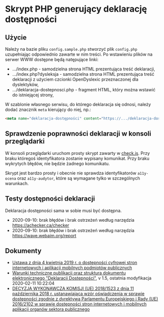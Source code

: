 # Skrypt PHP generujący deklarację dostępności

## Użycie

Należy na bazie pliku `config.sample.php` stworzyć plik `config.php` uzupełniając odpowiednio zawarte w nim treści. Po wstawieniu plików na serwer WWW dostępne będą natępujące linki:

* .../index.php - samodzielna strona HTML prezentująca treść deklaracji,
* .../index.php?dysleksja - samodzielna strona HTML prezentująca treść deklaracji z użyciem czcionki OpenDyslexic przeznaczonej dla dyslektyków,
* .../deklaracja-dostepnosci.php - fragment HTML, który można wstawić do istniejącej strony,

W szablonie własnego serwisu, do którego deklaracja się odnosi, należy dodać znacznik `meta` kierujący do niej, np.:

```html
<meta name="deklaracja-dostępności" content="https://.../deklaracja-dostepnosci/">
```

## Sprawdzenie poprawności deklaracji w konsoli przeglądarki

W konsoli przeglądarki uruchom prosty skrypt zawarty w [check.js](check.js). Przy braku któregoś identyfikatora zostanie wypisany komunikat. Przy braku wykrytych błędów, nie będzie żadnego komunikatu.

Skrypt jest bardzo prosty i obecnie nie sprawdza identyfikatorów `a11y-ocena` oraz `a11y-audytor`, które są wymagane tylko w szczególnych warunkach.

## Testy dostępności deklaracji

Deklaracja dostępności sama w sobie musi być dostępna.

* 2020-09-10: brak błędów i brak ostrzeżeń według narzędzia https://achecker.ca/checker
* 2020-09-10: brak błędów i brak ostrzeżeń według narzędzia https://wave.webaim.org/report

## Dokumenty

* [Ustawa z dnia 4 kwietnia 2019 r. o dostępności cyfrowej stron internetowych i aplikacji mobilnych podmiotów publicznych](http://prawo.sejm.gov.pl/isap.nsf/DocDetails.xsp?id=WDU20190000848)
* [Warunki techniczne publikacji oraz struktura dokumentu elektronicznego "Deklaracji Dostępności"](https://mc.bip.gov.pl/objasnienia-prawne/warunki-techniczne-publikacji-oraz-struktura-dokumentu-elektronicznego-deklaracji-dostepnosci.html), v 1.5, ostatnia modyfikacja 2020-02-11 10:22:04
* [DECYZJA WYKONAWCZA KOMISJI (UE) 2018/1523 z dnia 11 października 2018 r. ustanawiająca wzór oświadczenia w sprawie dostępności zgodnie z dyrektywą Parlamentu Europejskiego i Rady (UE) 2016/2102 w sprawie dostępności stron internetowych i mobilnych aplikacji organów sektora publicznego](https://eur-lex.europa.eu/legal-content/PL/TXT/PDF/?uri=CELEX:32018D1523&from=EN)
